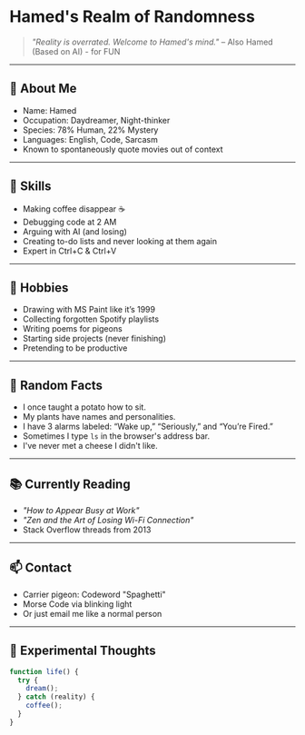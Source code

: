 # Hamed's Realm of Randomness

> *"Reality is overrated. Welcome to Hamed's mind."* – Also Hamed (Based on AI) - for FUN

---

## 🧠 About Me

- Name: Hamed  
- Occupation: Daydreamer, Night-thinker  
- Species: 78% Human, 22% Mystery  
- Languages: English, Code, Sarcasm  
- Known to spontaneously quote movies out of context

---

## 🔧 Skills

- Making coffee disappear ☕  
- Debugging code at 2 AM  
- Arguing with AI (and losing)  
- Creating to-do lists and never looking at them again  
- Expert in Ctrl+C & Ctrl+V

---

## 🎨 Hobbies

- Drawing with MS Paint like it’s 1999  
- Collecting forgotten Spotify playlists  
- Writing poems for pigeons  
- Starting side projects (never finishing)  
- Pretending to be productive

---

## 🧩 Random Facts

- I once taught a potato how to sit.  
- My plants have names and personalities.  
- I have 3 alarms labeled: “Wake up,” “Seriously,” and “You’re Fired.”  
- Sometimes I type `ls` in the browser's address bar.  
- I've never met a cheese I didn't like.

---

## 📚 Currently Reading

- *"How to Appear Busy at Work"*  
- *"Zen and the Art of Losing Wi-Fi Connection"*  
- Stack Overflow threads from 2013

---

## 📫 Contact

- Carrier pigeon: Codeword "Spaghetti"  
- Morse Code via blinking light  
- Or just email me like a normal person

---

## 🧪 Experimental Thoughts

```js
function life() {
  try {
    dream();
  } catch (reality) {
    coffee();
  }
}
